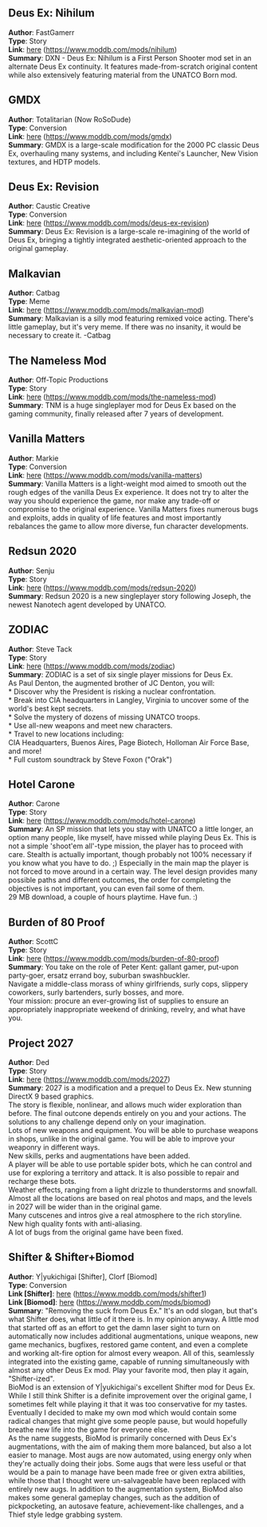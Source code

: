 ## Deus Ex: Nihilum
<strong>Author</strong>: FastGamerr<br>
<strong>Type</strong>: Story<br>
<strong>Link</strong>:
<a href="https://www.moddb.com/mods/nihilum">here</a> (https://www.moddb.com/mods/nihilum)<br>
<strong>Summary</strong>: DXN - Deus Ex: Nihilum is a First Person Shooter mod set in an alternate Deus Ex continuity. It
features made-from-scratch original content while also extensively featuring material from the UNATCO Born mod.

## GMDX
<strong>Author</strong>: Totalitarian (Now RoSoDude)<br>
<strong>Type</strong>: Conversion<br>
<strong>Link</strong>:
<a href="https://www.moddb.com/mods/gmdx">here</a> (https://www.moddb.com/mods/gmdx)<br>
<strong>Summary</strong>: GMDX is a large-scale modification for the 2000 PC classic Deus Ex, overhauling many systems,
and including Kentei's Launcher, New Vision textures, and HDTP models.

## Deus Ex: Revision
<strong>Author</strong>: Caustic Creative<br>
<strong>Type</strong>: Conversion<br>
<strong>Link</strong>:
<a href="https://www.moddb.com/mods/deus-ex-revision">here</a> (https://www.moddb.com/mods/deus-ex-revision)<br>
<strong>Summary</strong>: Deus Ex: Revision is a large-scale re-imagining of the world of Deus Ex, bringing a tightly integrated
aesthetic-oriented approach to the original gameplay.

## Malkavian
<strong>Author</strong>: Catbag<br>
<strong>Type</strong>: Meme<br>
<strong>Link</strong>:
<a href="https://www.moddb.com/mods/malkavian-mod">here</a> (https://www.moddb.com/mods/malkavian-mod)<br>
<strong>Summary</strong>: Malkavian is a silly mod featuring remixed voice acting. There's little gameplay, but it's very
meme. If there was no insanity, it would be necessary to create it. -Catbag

## The Nameless Mod
<strong>Author</strong>: Off-Topic Productions<br>
<strong>Type</strong>: Story<br>
<strong>Link</strong>:
<a href="https://www.moddb.com/mods/the-nameless-mod">here</a> (https://www.moddb.com/mods/the-nameless-mod)<br>
<strong>Summary</strong>: TNM is a huge singleplayer mod for Deus Ex based on the gaming community, finally released after
7 years of development.

## Vanilla Matters
<strong>Author</strong>: Markie<br>
<strong>Type</strong>: Conversion<br>
<strong>Link</strong>:
<a href="https://www.moddb.com/mods/vanilla-matters">here</a> (https://www.moddb.com/mods/vanilla-matters)<br>
<strong>Summary</strong>: Vanilla Matters is a light-weight mod aimed to smooth out the rough edges of the vanilla Deus
Ex experience. It does not try to alter the way you should experience the game, nor make any trade-off or compromise to
the original experience. Vanilla Matters fixes numerous bugs and exploits, adds in quality of life features and most importantly
rebalances the game to allow more diverse, fun character developments.

## Redsun 2020
<strong>Author</strong>: Senju<br>
<strong>Type</strong>: Story<br>
<strong>Link</strong>:
<a href="https://www.moddb.com/mods/redsun-2020">here</a> (https://www.moddb.com/mods/redsun-2020)<br>
<strong>Summary</strong>: Redsun 2020 is a new singleplayer story following Joseph, the newest Nanotech agent developed
by UNATCO.

## ZODIAC
<strong>Author</strong>: Steve Tack<br>
<strong>Type</strong>: Story<br>
<strong>Link</strong>:
<a href="https://www.moddb.com/mods/zodiac">here</a> (https://www.moddb.com/mods/zodiac)<br>
<strong>Summary</strong>: ZODIAC is a set of six single player missions for Deus Ex.<br> As Paul Denton, the augmented brother
of JC Denton, you will:<br> * Discover why the President is risking a nuclear confrontation.<br> * Break into CIA headquarters
in Langley, Virginia to uncover some of the world's best kept secrets.<br> * Solve the mystery of dozens of missing UNATCO
troops.<br> * Use all-new weapons and meet new characters.<br> * Travel to new locations including:<br> CIA Headquarters,
Buenos Aires, Page Biotech, Holloman Air Force Base, and more!<br> * Full custom soundtrack by Steve Foxon ("Orak")

## Hotel Carone
<strong>Author</strong>: Carone<br>
<strong>Type</strong>: Story<br>
<strong>Link</strong>:
<a href="https://www.moddb.com/mods/hotel-carone">here</a> (https://www.moddb.com/mods/hotel-carone)<br>
<strong>Summary</strong>: An SP mission that lets you stay with UNATCO a little longer, an option many people, like myself,
have missed while playing Deus Ex. This is not a simple 'shoot'em all'-type mission, the player has to proceed with care.
Stealth is actually important, though probably not 100% necessary if you know what you have to do. ;) Especially in the
main map the player is not forced to move around in a certain way. The level design provides many possible paths and different
outcomes, the order for completing the objectives is not important, you can even fail some of them.<br> 29 MB download,
a couple of hours playtime. Have fun. :)

## Burden of 80 Proof
<strong>Author</strong>: ScottC<br>
<strong>Type</strong>: Story<br>
<strong>Link</strong>:
<a href="https://www.moddb.com/mods/burden-of-80-proof">here</a> (https://www.moddb.com/mods/burden-of-80-proof)<br>
<strong>Summary</strong>: You take on the role of Peter Kent: gallant gamer, put-upon party-goer, ersatz errand boy, suburban
swashbuckler.<br> Navigate a middle-class morass of whiny girlfriends, surly cops, slippery coworkers, surly bartenders,
surly bosses, and more.<br> Your mission: procure an ever-growing list of supplies to ensure an appropriately inappropriate
weekend of drinking, revelry, and what have you.

## Project 2027
<strong>Author</strong>: Ded<br>
<strong>Type</strong>: Story<br>
<strong>Link</strong>:
<a href="https://www.moddb.com/mods/2027">here</a> (https://www.moddb.com/mods/2027)<br>
<strong>Summary</strong>: 2027 is a modification and a prequel to Deus Ex. New stunning DirectX 9 based graphics.<br> The
story is flexible, nonlinear, and allows much wider exploration than before. The final outcone depends entirely on you and
your actions. The solutions to any challenge depend only on your imagination.<br> Lots of new weapons and equipment. You
will be able to purchase weapons in shops, unlike in the original game. You will be able to improve your weaponry in different
ways.<br> New skills, perks and augmentations have been added.<br> A player will be able to use portable spider bots, which
he can control and use for exploring a territory and attack. It is also possible to repair and recharge these bots.<br>	Weather effects, ranging from a light drizzle to thunderstorms and snowfall.<br> Almost all the locations are based on real
photos and maps, and the levels in 2027 will be wider than in the original game.<br> Many cutscenes and intros give a real
atmosphere to the rich storyline.<br> New high quality fonts with anti-aliasing.<br> A lot of bugs from the original game
have been fixed.<br>

## Shifter & Shifter+Biomod
<strong>Author</strong>: Y|yukichigai [Shifter], Clorf [Biomod]<br>
<strong>Type</strong>: Conversion<br>
<strong>Link [Shifter]</strong>:
<a href="https://www.moddb.com/mods/shifter1">here</a> (https://www.moddb.com/mods/shifter1)<br>
<strong>Link [Biomod]</strong>:
<a href="https://www.moddb.com/mods/biomod">here</a> (https://www.moddb.com/mods/biomod)<br>
<strong>Summary</strong>: "Removing the suck from Deus Ex." It's an odd slogan, but that's what Shifter does, what little
of it there is. In my opinion anyway. A little mod that started off as an effort to get the damn laser sight to turn on
automatically now includes additional augmentations, unique weapons, new game mechanics, bugfixes, restored game content,
and even a complete and working alt-fire option for almost every weapon. All of this, seamlessly integrated into the existing
game, capable of running simultaneously with almost any other Deus Ex mod. Play your favorite mod, then play it again, "Shifter-ized".<br>	BioMod is an extension of Y|yukichigai's excellent Shifter mod for Deus Ex. While I still think Shifter is a definite improvement
over the original game, I sometimes felt while playing it that it was too conservative for my tastes. Eventually I decided
to make my own mod which would contain some radical changes that might give some people pause, but would hopefully breathe
new life into the game for everyone else.<br> As the name suggests, BioMod is primarily concerned with Deus Ex's augmentations,
with the aim of making them more balanced, but also a lot easier to manage. Most augs are now automated, using energy only
when they're actually doing their jobs. Some augs that were less useful or that would be a pain to manage have been made
free or given extra abilities, while those that I thought were un-salvageable have been replaced with entirely new augs.
In addition to the augmentation system, BioMod also makes some general gameplay changes, such as the addition of pickpocketing,
an autosave feature, achievement-like challenges, and a Thief style ledge grabbing system. 
